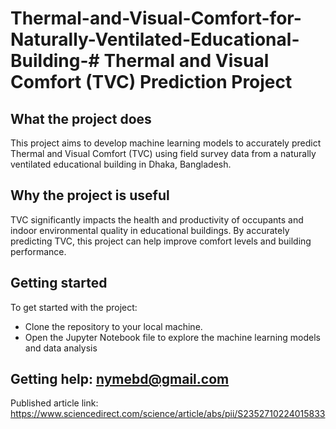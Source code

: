 # Thermal-and-Visual-Comfort-for-Naturally-Ventilated-Educational-Building-# Thermal and Visual Comfort (TVC) Prediction Project

## What the project does
This project aims to develop machine learning models to accurately predict Thermal and Visual Comfort (TVC) using field survey data from a naturally ventilated educational building in Dhaka, Bangladesh.

## Why the project is useful
TVC significantly impacts the health and productivity of occupants and indoor environmental quality in educational buildings. By accurately predicting TVC, this project can help improve comfort levels and building performance.

## Getting started
To get started with the project:
- Clone the repository to your local machine.
- Open the Jupyter Notebook file to explore the machine learning models and data analysis


## Getting help: nymebd@gmail.com
Published article link: https://www.sciencedirect.com/science/article/abs/pii/S2352710224015833
